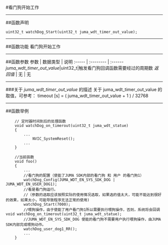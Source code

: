 
#看门狗开始工作
***
##函数声明
```
uint32_t watchDog_Start(uint32_t juma_wdt_timer_out_value);
```

***
##函数功能
看门狗开始工作

***
##函数参数
参数    | 数据类型   | 说明
:----- | :-------- | :------
*juma_wdt_timer_out_value*|uint32_t|触发看门狗回调函数需要经过的周期数
*返回值*  | 无    | 无

***
###关于 *juma_wdt_timer_out_value* 的描述
关于 juma_wdt_timer_out_value 的取值，可参考：
timeout [s] = ( juma_wdt_timer_out_value + 1 ) / 32768

***
##函数举例


```	
	// 定时器时间到后的处理函数
	void watchDog_on_timerout(uint32_t juma_wdt_statue)
	{
		...
			NVIC_SystemReset();
		...
	}

	//当前函数
	void foo()
	{
		...
		//看门狗的配置（使能了JUMA SDK内部的看门狗 和 用户 的看门狗1）
		watchDog_Config(JUMA_WDT_EN_SYS_SDK_DOG | JUMA_WDT_EN_USER_DOG1);
		//看是看门狗运行。	
		//（参数的选取应该按照实际的使用情况选取，如果选的值太大，可能不能达到很好的效果，如果太小，可能导致程序无法正常的使用)	
		watchDog_Start(7000);
		//喂狗操作，由于使能了用户看门狗1所以需要执行喂狗操作，否则，系统将会回调void watchDog_on_timerout(uint32_t juma_wdt_statue);
		//JUMA_WDT_EN_SYS_SDK_DOG 使能的看门狗不需要用户执行喂狗操作，由JUMA SDK内部完成喂狗动作。
		watchDog_user_dog1_RR();
		...
	}
```

